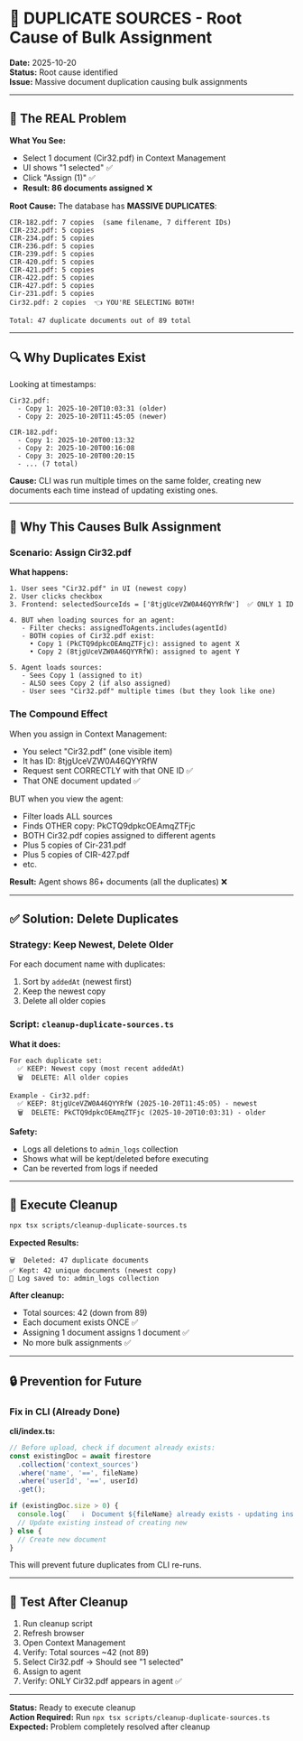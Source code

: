 # 🚨 DUPLICATE SOURCES - Root Cause of Bulk Assignment

**Date:** 2025-10-20  
**Status:** Root cause identified  
**Issue:** Massive document duplication causing bulk assignments

---

## 🎯 The REAL Problem

**What You See:**
- Select 1 document (Cir32.pdf) in Context Management
- UI shows "1 selected" ✅
- Click "Assign (1)" ✅
- **Result: 86 documents assigned** ❌

**Root Cause:**
The database has **MASSIVE DUPLICATES**:

```
CIR-182.pdf: 7 copies  (same filename, 7 different IDs)
CIR-232.pdf: 5 copies
CIR-234.pdf: 5 copies
CIR-236.pdf: 5 copies
CIR-239.pdf: 5 copies
CIR-420.pdf: 5 copies
CIR-421.pdf: 5 copies
CIR-422.pdf: 5 copies
CIR-427.pdf: 5 copies
Cir-231.pdf: 5 copies
Cir32.pdf: 2 copies  👈 YOU'RE SELECTING BOTH!

Total: 47 duplicate documents out of 89 total
```

---

## 🔍 Why Duplicates Exist

Looking at timestamps:
```
Cir32.pdf:
  - Copy 1: 2025-10-20T10:03:31 (older)
  - Copy 2: 2025-10-20T11:45:05 (newer)

CIR-182.pdf:
  - Copy 1: 2025-10-20T00:13:32
  - Copy 2: 2025-10-20T00:16:08
  - Copy 3: 2025-10-20T00:20:15
  - ... (7 total)
```

**Cause:** CLI was run multiple times on the same folder, creating new documents each time instead of updating existing ones.

---

## 🎯 Why This Causes Bulk Assignment

### Scenario: Assign Cir32.pdf

**What happens:**
```
1. User sees "Cir32.pdf" in UI (newest copy)
2. User clicks checkbox
3. Frontend: selectedSourceIds = ['8tjgUceVZW0A46QYYRfW']  ✅ ONLY 1 ID

4. BUT when loading sources for an agent:
   - Filter checks: assignedToAgents.includes(agentId)
   - BOTH copies of Cir32.pdf exist:
     • Copy 1 (PkCTQ9dpkcOEAmqZTFjc): assigned to agent X
     • Copy 2 (8tjgUceVZW0A46QYYRfW): assigned to agent Y
   
5. Agent loads sources:
   - Sees Copy 1 (assigned to it)
   - ALSO sees Copy 2 (if also assigned)
   - User sees "Cir32.pdf" multiple times (but they look like one)
```

### The Compound Effect

When you assign in Context Management:
- You select "Cir32.pdf" (one visible item)
- It has ID: 8tjgUceVZW0A46QYYRfW
- Request sent CORRECTLY with that ONE ID ✅
- That ONE document updated ✅

BUT when you view the agent:
- Filter loads ALL sources
- Finds OTHER copy: PkCTQ9dpkcOEAmqZTFjc
- BOTH Cir32.pdf copies assigned to different agents
- Plus 5 copies of Cir-231.pdf
- Plus 5 copies of CIR-427.pdf
- etc.

**Result:** Agent shows 86+ documents (all the duplicates) ❌

---

## ✅ Solution: Delete Duplicates

### Strategy: Keep Newest, Delete Older

For each document name with duplicates:
1. Sort by `addedAt` (newest first)
2. Keep the newest copy
3. Delete all older copies

### Script: `cleanup-duplicate-sources.ts`

**What it does:**
```
For each duplicate set:
  ✅ KEEP: Newest copy (most recent addedAt)
  🗑️  DELETE: All older copies

Example - Cir32.pdf:
  ✅ KEEP: 8tjgUceVZW0A46QYYRfW (2025-10-20T11:45:05) - newest
  🗑️  DELETE: PkCTQ9dpkcOEAmqZTFjc (2025-10-20T10:03:31) - older
```

**Safety:**
- Logs all deletions to `admin_logs` collection
- Shows what will be kept/deleted before executing
- Can be reverted from logs if needed

---

## 🧪 Execute Cleanup

```bash
npx tsx scripts/cleanup-duplicate-sources.ts
```

**Expected Results:**
```
🗑️  Deleted: 47 duplicate documents
✅ Kept: 42 unique documents (newest copy)
📝 Log saved to: admin_logs collection
```

**After cleanup:**
- Total sources: 42 (down from 89)
- Each document exists ONCE ✅
- Assigning 1 document assigns 1 document ✅
- No more bulk assignments ✅

---

## 🔒 Prevention for Future

### Fix in CLI (Already Done)

**cli/index.ts:**
```typescript
// Before upload, check if document already exists:
const existingDoc = await firestore
  .collection('context_sources')
  .where('name', '==', fileName)
  .where('userId', '==', userId)
  .get();

if (existingDoc.size > 0) {
  console.log(`   ℹ️  Document ${fileName} already exists - updating instead of creating new`);
  // Update existing instead of creating new
} else {
  // Create new document
}
```

This will prevent future duplicates from CLI re-runs.

---

## 🎯 Test After Cleanup

1. Run cleanup script
2. Refresh browser
3. Open Context Management
4. Verify: Total sources ~42 (not 89)
5. Select Cir32.pdf → Should see "1 selected"
6. Assign to agent
7. Verify: ONLY Cir32.pdf appears in agent ✅

---

**Status:** Ready to execute cleanup  
**Action Required:** Run `npx tsx scripts/cleanup-duplicate-sources.ts`  
**Expected:** Problem completely resolved after cleanup








